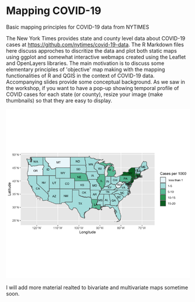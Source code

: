 # Mapping COVID-19
Basic mapping principles for COVID-19 data from NYTIMES

The New York Times provides state and county level data about COVID-19 cases at https://github.com/nytimes/covid-19-data. The R Markdown files here discuss approches to discritize the data and plot both static maps using ggplot and somewhat interactive webmaps 
created using the Leaflet and OpenLayers libraries. The main motivation is to discuss some elementary principles of 'objective' map 
making with the mapping functionalities of R and QGIS in the context of COVID-19 data. Accompanying slides provide some conceptual background. As we saw in the workshop, if you want to have a pop-up showing temporal profile of COVID cases for each state (or county), resize your image (make thumbnails) so that they are easy to display.

![Map of cases per 1000 population](image/Rplot.png)


I will add more material realted to bivariate and multivariate maps sometime soon.  
